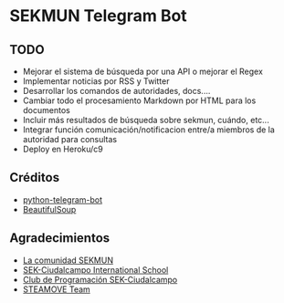 # SEKMUN Telegram Bot 

TODO
--------
* Mejorar el sistema de búsqueda por una API o mejorar el Regex
* Implementar noticias por RSS y Twitter
* Desarrollar los comandos de autoridades, docs....
* Cambiar todo el procesamiento Markdown por HTML para los documentos
* Incluir más resultados de búsqueda sobre sekmun, cuándo, etc...
* Integrar función comunicación/notificacion entre/a miembros de la autoridad para consultas 
* Deploy en Heroku/c9

Créditos
--------
* [python-telegram-bot](https://github.com/python-telegram-bot/python-telegram-bot)
* [BeautifulSoup](https://code.launchpad.net/beautifulsoup)

Agradecimientos
--------
* [La comunidad SEKMUN](http://sekmun.blogsek.es/)
* [SEK-Ciudalcampo International School](http://ciudalcampo.sek.es/)
* [Club de Programación SEK-Ciudalcampo](http://code-sekcc.github.io/)
* [STEAMOVE Team](http://github.com/code-sekcc)
